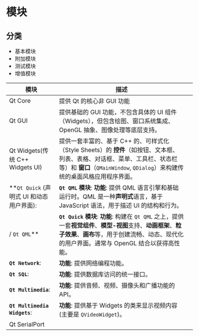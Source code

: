 # 模块

## 分类

- 基本模块
- 附加模块
- 测试模块
- 增值模块



| 模块                                      | 描述                                                         |      |
| ----------------------------------------- | ------------------------------------------------------------ | ---- |
| Qt Core                                   | 提供 Qt 的核心非 GUI 功能                                    |      |
| Qt GUI                                    | 提供基础的 GUI 功能，不包含具体的 UI 组件（Widgets），但包含绘图、窗口系统集成、OpenGL 抽象、图像处理等底层支持。 |      |
| Qt Widgets(传统 C++ Widgets UI)           | 提供一套丰富的、基于 C++ 的、可样式化（Style Sheets）的 **控件**（如按钮、文本框、列表、表格、对话框、菜单、工具栏、状态栏等）和 **窗口**（`QMainWindow`, `QDialog`）来构建传统的桌面风格应用程序界面。 |      |
| **`Qt Quick`  (声明式 UI 和动态用户界面): | **`Qt QML` 模块**:  **功能**: 提供 QML 语言引擎和基础运行时。QML 是一种**声明式**语言，基于 JavaScript 语法，用于描述 UI 的结构和行为。 |      |
| / `Qt QML`**                              | **`Qt Quick` 模块**:  **功能**: 构建在 `Qt QML` 之上，提供一套**视觉组件**、**模型-视图**支持、**动画框架**、**粒子效果**、**画布**等，用于创建流畅、动态、现代化的用户界面。通常与 OpenGL 结合以获得高性能。 |      |
| **`Qt Network`**:                         | **功能**: 提供网络编程功能。                                 |      |
| **`Qt SQL`**:                             | **功能**: 提供数据库访问的统一接口。                         |      |
| **`Qt Multimedia`**:                      | **功能**: 提供音频、视频、摄像头和广播功能的 API。           |      |
| **`Qt Multimedia Widgets`**:              | **功能**: 提供基于 Widgets 的类来显示视频内容 (主要是 `QVideoWidget`)。 |      |
| Qt SerialPort                             |                                                              |      |

